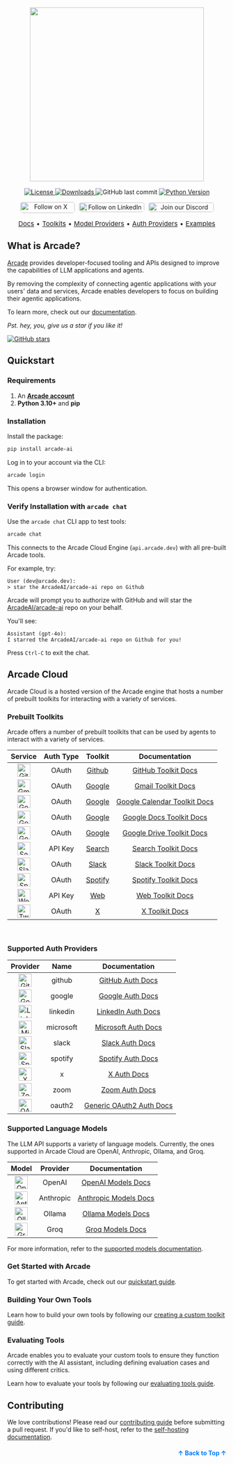 <h3 align="center">
  <a name="readme-top"></a>
  <img
    src="https://docs.arcade.dev/images/logo/arcade-ai-logo.png"
    style="width: 400px;"
  >
</h3>
<div align="center">
    <a href="https://github.com/arcadeai/arcade-ai/blob/main/LICENSE">
  <img src="https://img.shields.io/badge/License-MIT-yellow.svg" alt="License">
</a>
    <a href="https://pepy.tech/project/arcade-ai">
  <img src="https://static.pepy.tech/badge/arcade-ai" alt="Downloads">
</a>
  <img src="https://img.shields.io/github/last-commit/ArcadeAI/arcade-ai" alt="GitHub last commit">
</a>
<a href="https://img.shields.io/pypi/pyversions/arcade-ai">
  <img src="https://img.shields.io/pypi/pyversions/arcade-ai" alt="Python Version">
</a>
</div>
<div>
  <p align="center" style="display: flex; justify-content: center; gap: 10px;">
    <a href="https://x.com/TryArcade">
      <img src="https://img.shields.io/badge/Follow%20on%20X-000000?style=for-the-badge&logo=x&logoColor=white" alt="Follow on X" style="width: 125px;height: 25px; padding-top: .8px; border-radius: 5px;" />
    </a>
    <a href="https://www.linkedin.com/company/arcade-ai" >
      <img src="https://img.shields.io/badge/Follow%20on%20LinkedIn-0077B5?style=for-the-badge&logo=linkedin&logoColor=white" alt="Follow on LinkedIn" style="width: 150px; padding-top: 1.5px;height: 22px; border-radius: 5px;" />
    </a>
    <a href="https://discord.com/invite/GUZEMpEZ9p">
      <img src="https://img.shields.io/badge/Join%20our%20Discord-5865F2?style=for-the-badge&logo=discord&logoColor=white" alt="Join our Discord" style="width: 150px; padding-top: 1.5px; height: 22px; border-radius: 5px;" />
    </a>
  </p>
</div>

<p align="center" style="display: flex; justify-content: center; gap: 5px; font-size: 15px;">
    <a href="https://docs.arcade.dev/home" target="_blank">Docs</a> •
    <a href="https://docs.arcade.dev/toolkits" target="_blank">Toolkits</a> •
    <a href="https://docs.arcade.dev/supported-models" target="_blank">Model Providers</a> •
    <a href="https://docs.arcade.dev/auth-providers" target="_blank">Auth Providers</a> •
    <a href="https://github.com/ArcadeAI/arcade-ai/tree/main/examples" target="_blank">Examples</a>

## What is Arcade?

[Arcade](https://arcade.dev?ref=github) provides developer-focused tooling and APIs designed to improve the capabilities of LLM applications and agents.

By removing the complexity of connecting agentic applications with your users' data and services, Arcade enables developers to focus on building their agentic applications.

To learn more, check out our [documentation](https://docs.arcade.dev/home).

_Pst. hey, you, give us a star if you like it!_

<a href="https://github.com/ArcadeAI/arcade-ai">
  <img src="https://img.shields.io/github/stars/ArcadeAI/arcade-ai.svg?style=social&label=Star&maxAge=2592000" alt="GitHub stars">
</a>

## Quickstart

### Requirements

1. An **[Arcade account]([https://arcade-ai.typeform.com/early-access](https://account.arcade.dev/registerOrRedirect?return_to=https%3A%2F%2Fapi.arcade.dev%2Fdashboard&new_user_return_to=https%3A%2F%2Fapi.arcade.dev%2Fdashboard%2Fwelcome))**
2. **Python 3.10+** and **pip**

### Installation

Install the package:

```bash
pip install arcade-ai
```

Log in to your account via the CLI:

```bash
arcade login
```

This opens a browser window for authentication.

### Verify Installation with `arcade chat`

Use the `arcade chat` CLI app to test tools:

```bash
arcade chat
```

This connects to the Arcade Cloud Engine (`api.arcade.dev`) with all pre-built Arcade tools.

For example, try:

```text
User (dev@arcade.dev):
> star the ArcadeAI/arcade-ai repo on Github
```

Arcade will prompt you to authorize with GitHub and will star the [ArcadeAI/arcade-ai](https://github.com/ArcadeAI/arcade-ai) repo on your behalf.

You'll see:

```text
Assistant (gpt-4o):
I starred the ArcadeAI/arcade-ai repo on Github for you!
```

Press `Ctrl-C` to exit the chat.

## Arcade Cloud

Arcade Cloud is a hosted version of the Arcade engine that hosts a number of prebuilt toolkits for interacting with a variety of services.

### Prebuilt Toolkits

Arcade offers a number of prebuilt toolkits that can be used by agents to interact with a variety of services.

<table>
  <thead>
    <tr>
      <th style="text-align: center;">Service</th>
      <th style="text-align: center;">Auth Type</th>
      <th style="text-align: center;">Toolkit</th>
      <th style="text-align: center;">Documentation</th>
    </tr>
  </thead>
  <tbody>
    <tr>
      <td style="text-align: center;"><img src="https://docs.arcade.dev/images/icons/github.png" alt="GitHub" width="30" /></td>
      <td style="text-align: center;">OAuth</td>
      <td style="text-align: center;"><a href="https://github.com/ArcadeAI/arcade-ai/tree/main/toolkits/github">Github</a></td>
      <td style="text-align: center;"><a href="https://docs.arcade.dev/toolkits/development/github/github">GitHub Toolkit Docs</a></td>
    </tr>
    <tr>
      <td style="text-align: center;"><img src="https://docs.arcade.dev/images/icons/gmail.png" alt="Gmail" width="30" /></td>
      <td style="text-align: center;">OAuth</td>
      <td style="text-align: center;"><a href="https://github.com/ArcadeAI/arcade-ai/tree/main/toolkits/google/arcade_google/tools/gmail">Google</a></td>
      <td style="text-align: center;"><a href="https://docs.arcade.dev/toolkits/productivity/google/gmail">Gmail Toolkit Docs</a></td>
    </tr>
    <tr>
      <td style="text-align: center;"><img src="https://docs.arcade.dev/images/icons/google_calendar.png" alt="Google Calendar" width="30" /></td>
      <td style="text-align: center;">OAuth</td>
      <td style="text-align: center;"><a href="https://github.com/ArcadeAI/arcade-ai/tree/main/toolkits/google/arcade_google/tools/calendar">Google</a></td>
      <td style="text-align: center;"><a href="https://docs.arcade.dev/toolkits/productivity/google/calendar">Google Calendar Toolkit Docs</a></td>
    </tr>
    <tr>
      <td style="text-align: center;"><img src="https://docs.arcade.dev/images/icons/google_docs.png" alt="Google Docs" width="30" /></td>
      <td style="text-align: center;">OAuth</td>
      <td style="text-align: center;"><a href="https://github.com/ArcadeAI/arcade-ai/tree/main/toolkits/google/arcade_google/tools/docs">Google</a></td>
      <td style="text-align: center;"><a href="https://docs.arcade.dev/toolkits/productivity/google/docs">Google Docs Toolkit Docs</a></td>
    </tr>
    <tr>
      <td style="text-align: center;"><img src="https://docs.arcade.dev/images/icons/google_drive.png" alt="Google Drive" width="30" /></td>
      <td style="text-align: center;">OAuth</td>
      <td style="text-align: center;"><a href="https://github.com/ArcadeAI/arcade-ai/tree/main/toolkits/google/arcade_google/tools/drive">Google</a></td>
      <td style="text-align: center;"><a href="https://docs.arcade.dev/toolkits/productivity/google/drive">Google Drive Toolkit Docs</a></td>
    </tr>
    <tr>
      <td style="text-align: center;"><img src="https://docs.arcade.dev/images/icons/serpapi.png" alt="Search" width="30" /></td>
      <td style="text-align: center;">API Key</td>
      <td style="text-align: center;"><a href="https://github.com/ArcadeAI/arcade-ai/tree/main/toolkits/search">Search</a></td>
      <td style="text-align: center;"><a href="https://docs.arcade.dev/toolkits/development/search">Search Toolkit Docs</a></td>
    </tr>
    <tr>
      <td style="text-align: center;"><img src="https://docs.arcade.dev/images/icons/slack.png" alt="Slack" width="30" /></td>
      <td style="text-align: center;">OAuth</td>
      <td style="text-align: center;"><a href="https://github.com/ArcadeAI/arcade-ai/tree/main/toolkits/slack">Slack</a></td>
      <td style="text-align: center;"><a href="https://docs.arcade.dev/toolkits/social-communication/slack">Slack Toolkit Docs</a></td>
    </tr>
    <tr>
      <td style="text-align: center;"><img src="https://docs.arcade.dev/images/icons/spotify.png" alt="Spotify" width="30" /></td>
      <td style="text-align: center;">OAuth</td>
      <td style="text-align: center;"><a href="https://github.com/ArcadeAI/arcade-ai/tree/main/toolkits/spotify">Spotify</a></td>
      <td style="text-align: center;"><a href="https://docs.arcade.dev/toolkits/entertainment/spotify">Spotify Toolkit Docs</a></td>
    </tr>
    <tr>
      <td style="text-align: center;"><img src="https://docs.arcade.dev/images/icons/web.png" alt="Web" width="30" /></td>
      <td style="text-align: center;">API Key</td>
      <td style="text-align: center;"><a href="https://github.com/ArcadeAI/arcade-ai/tree/main/toolkits/web">Web</a></td>
      <td style="text-align: center;"><a href="https://docs.arcade.dev/toolkits/development/web/web">Web Toolkit Docs</a></td>
    </tr>
    <tr>
      <td style="text-align: center;"><img src="https://docs.arcade.dev/images/icons/twitter.png" alt="Twitter" width="30" /></td>
      <td style="text-align: center;">OAuth</td>
      <td style="text-align: center;"><a href="https://github.com/ArcadeAI/arcade-ai/tree/main/toolkits/x">X</a></td>
      <td style="text-align: center;"><a href="https://docs.arcade.dev/toolkits/social-communication/x">X Toolkit Docs</a></td>
    </tr>
  </tbody>
</table>

<br>

### Supported Auth Providers

<table>
  <thead>
    <tr>
      <th style="text-align: center;">Provider</th>
      <th style="text-align: center;">Name</th>
      <th style="text-align: center;">Documentation</th>
    </tr>
  </thead>
  <tbody>
    <tr>
      <td style="text-align: center;"><img src="https://docs.arcade.dev/images/icons/github.png" alt="GitHub" width="30" /></td>
      <td style="text-align: center;">github</td>
      <td style="text-align: center;"><a href="https://docs.arcade.dev/home/auth-providers/github">GitHub Auth Docs</a></td>
    </tr>
    <tr>
      <td style="text-align: center;"><img src="https://docs.arcade.dev/images/icons/google.png" alt="Google" width="30" /></td>
      <td style="text-align: center;">google</td>
      <td style="text-align: center;"><a href="https://docs.arcade.dev/home/auth-providers/google">Google Auth Docs</a></td>
    </tr>
    <tr>
      <td style="text-align: center;"><img src="https://docs.arcade.dev/images/icons/linkedin.png" alt="LinkedIn" width="30" /></td>
      <td style="text-align: center;">linkedin</td>
      <td style="text-align: center;"><a href="https://docs.arcade.dev/home/auth-providers/linkedin">LinkedIn Auth Docs</a></td>
    </tr>
    <tr>
      <td style="text-align: center;"><img src="https://docs.arcade.dev/images/icons/msft.png" alt="Microsoft" width="30" /></td>
      <td style="text-align: center;">microsoft</td>
      <td style="text-align: center;"><a href="https://docs.arcade.dev/home/auth-providers/microsoft">Microsoft Auth Docs</a></td>
    </tr>
    <tr>
      <td style="text-align: center;"><img src="https://docs.arcade.dev/images/icons/slack.png" alt="Slack" width="30" /></td>
      <td style="text-align: center;">slack</td>
      <td style="text-align: center;"><a href="https://docs.arcade.dev/home/auth-providers/slack">Slack Auth Docs</a></td>
    </tr>
    <tr>
      <td style="text-align: center;"><img src="https://docs.arcade.dev/images/icons/spotify.png" alt="Spotify" width="30" /></td>
      <td style="text-align: center;">spotify</td>
      <td style="text-align: center;"><a href="https://docs.arcade.dev/home/auth-providers/spotify">Spotify Auth Docs</a></td>
    </tr>
    <tr>
      <td style="text-align: center;"><img src="https://docs.arcade.dev/images/icons/twitter.png" alt="X" width="30" /></td>
      <td style="text-align: center;">x</td>
      <td style="text-align: center;"><a href="https://docs.arcade.dev/home/auth-providers/x">X Auth Docs</a></td>
    </tr>
    <tr>
      <td style="text-align: center;"><img src="https://docs.arcade.dev/images/icons/zoom.png" alt="Zoom" width="30" /></td>
      <td style="text-align: center;">zoom</td>
      <td style="text-align: center;"><a href="https://docs.arcade.dev/home/auth-providers/zoom">Zoom Auth Docs</a></td>
    </tr>
    <tr>
      <td style="text-align: center;"><img src="https://docs.arcade.dev/images/icons/oauth2.png" alt="OAuth 2.0" width="30" /></td>
      <td style="text-align: center;">oauth2</td>
      <td style="text-align: center;"><a href="https://docs.arcade.dev/home/auth-providers/oauth2">Generic OAuth2 Auth Docs</a></td>
    </tr>
  </tbody>
</table>

### Supported Language Models

The LLM API supports a variety of language models. Currently, the ones supported in Arcade Cloud are OpenAI, Anthropic, Ollama, and Groq.

<table>
  <thead>
    <tr>
      <th style="text-align: center;">Model</th>
      <th style="text-align: center;">Provider</th>
      <th style="text-align: center;">Documentation</th>
    </tr>
  </thead>
  <tbody>
    <tr>
      <td style="text-align: center;">
        <img src="https://docs.arcade.dev/images/icons/openai.png" alt="OpenAI" width="30" height="30" />
      </td>
      <td style="text-align: center;">OpenAI</td>
      <td style="text-align: center;">
        <a href="https://docs.arcade.dev/home/supported-models/openai">OpenAI Models Docs</a>
      </td>
    </tr>
    <tr>
      <td style="text-align: center;">
        <img src="https://docs.arcade.dev/images/icons/anthropic.png" alt="Anthropic" width="30" height="30" />
      </td>
      <td style="text-align: center;">Anthropic</td>
      <td style="text-align: center;">
        <a href="https://docs.arcade.dev/home/supported-models/anthropic">Anthropic Models Docs</a>
      </td>
    </tr>
    <tr>
      <td style="text-align: center;">
        <img src="https://docs.arcade.dev/images/icons/ollama.png" alt="Ollama" width="30" height="30" />
      </td>
      <td style="text-align: center;">Ollama</td>
      <td style="text-align: center;">
        <a href="https://docs.arcade.dev/home/supported-models/ollama">Ollama Models Docs</a>
      </td>
    </tr>
    <tr>
      <td style="text-align: center;">
        <img src="https://docs.arcade.dev/images/icons/groq.png" alt="Groq" width="30" height="30" />
      </td>
      <td style="text-align: center;">Groq</td>
      <td style="text-align: center;">
        <a href="https://docs.arcade.dev/home/supported-models/groq">Groq Models Docs</a>
      </td>
    </tr>
  </tbody>
</table>

For more information, refer to the [supported models documentation](https://docs.arcade.dev/home/supported-models).

### Get Started with Arcade

To get started with Arcade, check out our [quickstart guide](https://docs.arcade.dev/home/quickstart).

### Building Your Own Tools

Learn how to build your own tools by following our [creating a custom toolkit guide](https://docs.arcade.dev/home/build-tools/create-a-toolkit).

### Evaluating Tools

Arcade enables you to evaluate your custom tools to ensure they function correctly with the AI assistant, including defining evaluation cases and using different critics.

Learn how to evaluate your tools by following our [evaluating tools guide](https://docs.arcade.dev/home/evaluate-tools/create-an-evaluation-suite).

## Contributing

We love contributions! Please read our [contributing guide](CONTRIBUTING.md) before submitting a pull request. If you'd like to self-host, refer to the [self-hosting documentation](https://docs.arcade.dev/home/install/overview).

<p align="right" style="font-size: 14px; color: #555; margin-top: 20px;">
    <a href="#readme-top" style="text-decoration: none; color: #007bff; font-weight: bold;">
        ↑ Back to Top ↑
    </a>
</p>
